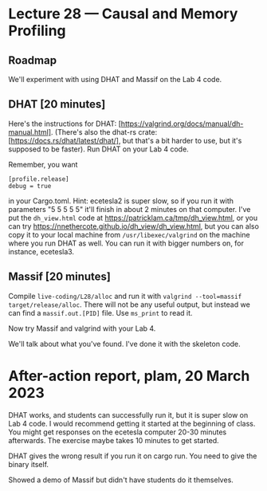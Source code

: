 # Lecture 28 — Causal and Memory Profiling

## Roadmap

We'll experiment with using DHAT and Massif on the Lab 4 code.

## DHAT [20 minutes]

Here's the instructions for DHAT:
[https://valgrind.org/docs/manual/dh-manual.html]. (There's also the dhat-rs
crate: [https://docs.rs/dhat/latest/dhat/], but that's a bit harder to use, but
it's supposed to be faster). Run DHAT on your Lab 4 code.

Remember, you want

```
[profile.release]
debug = true
```

in your Cargo.toml. Hint: ecetesla2 is super slow, so if you run it with
parameters "5 5 5 5 5" it'll finish in about 2 minutes on that computer. I've
put the `dh_view.html` code at <https://patricklam.ca/tmp/dh_view.html>, or you
can try <https://nnethercote.github.io/dh_view/dh_view.html>, but you can also
copy it to your local machine from `/usr/libexec/valgrind` on the machine where
you run DHAT as well. You can run it with bigger numbers on, for instance,
ecetesla3.

## Massif [20 minutes]

Compile `live-coding/L28/alloc` and run it with `valgrind --tool=massif
target/release/alloc`. There will not be any useful output, but instead we can
find a `massif.out.[PID]` file. Use `ms_print` to read it.

Now try Massif and valgrind with your Lab 4.

We'll talk about what you've found. I've done it with the skeleton code.

# After-action report, plam, 20 March 2023

DHAT works, and students can successfully run it, but it is super slow on Lab 4 code. I would recommend getting it 
started at the beginning of class. You might get responses on the ecetesla computer 20-30 minutes afterwards.
The exercise maybe takes 10 minutes to get started.

DHAT gives the wrong result if you run it on cargo run. You need to give
the binary itself.

Showed a demo of Massif but didn't have students do it themselves.

